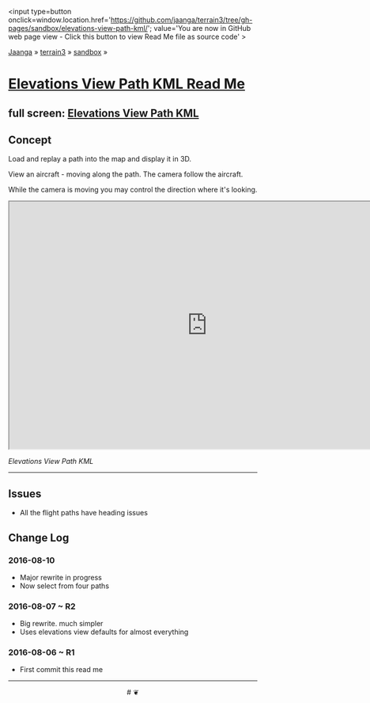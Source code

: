 <span style=display:none; >[You are now in GitHub source code view - click this link to view Read Me file as a web page]
( https://jaanga.github.io/terrain3/#sandbox/elevations-view-path-kml/ "View file as a web page." ) </span>
<input type=button onclick=window.location.href='https://github.com/jaanga/terrain3/tree/gh-pages/sandbox/elevations-view-path-kml/'; value='You are now in GitHub web page view - Click this button to view Read Me file as source code' >

[Jaanga]( http://jaanga.github.io ) &raquo; [terrain3]( https://jaanga.github.io/terrain3/ ) &raquo;
[sandbox]( https://jaanga.github.io/terrain3/#sandbox/ ) &raquo;


[Elevations View Path KML Read Me]( https://jaanga.github.io/terrain3/#sandbox/elevations-view-path/ )
===


## full screen: [Elevations View Path KML]( https://jaanga.github.io/terrain3/sandbox/elevations-view-path-kml/index.html )


## Concept

Load and replay a path into the map and display it in 3D.

View an aircraft - moving along the path. The camera follow the aircraft.

While the camera is moving you may control the direction where it's looking.


<img src="" style=display:none; width=800 >

<iframe src="https://jaanga.github.io/terrain3/sandbox/elevations-view-path-kml/index.html" width=800px height=500px onload=this.contentWindow.controls.enableZoom=false; ></iframe>

_Elevations View Path KML_

***

## Issues

* All the flight paths have heading issues


## Change Log

### 2016-08-10

* Major rewrite in progress
* Now select from four paths

### 2016-08-07 ~ R2

* Big rewrite. much simpler
* Uses elevations view defaults for almost everything


### 2016-08-06 ~ R1

* First commit this read me



***

<center title='Jaanga ~ your 3D happy place' >
# <a href=javascript:window.scrollTo(0,0); style=text-decoration:none; > ❦ </a>
</center>
